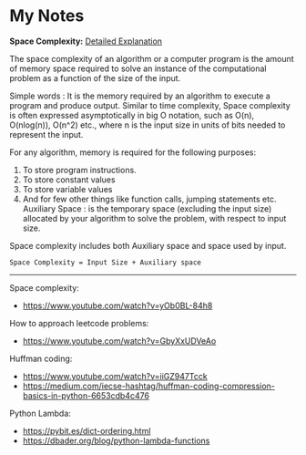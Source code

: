 # My Notes

**Space Complexity:** [Detailed Explanation](https://www.youtube.com/watch?v=yOb0BL-84h8)

The space complexity of an algorithm or a computer program is the amount of memory space required to solve an instance of the computational problem as a function of the size of the input.

Simple words : It is the memory required by an algorithm to execute a program and produce output. Similar to time complexity, Space complexity is often expressed asymptotically in big O notation, such as O(n), O(nlog(n)), O(n^2) etc., where n is the input size in units of bits needed to represent the input.

For any algorithm, memory is required for the following purposes:

1. To store program instructions.
2. To store constant values
3. To store variable values
4. And for few other things like function calls, jumping statements etc. Auxiliary Space : is the temporary space (excluding the input size) allocated by your algorithm to solve the problem, with respect to input size.

Space complexity includes both Auxiliary space and space used by input.

`Space Complexity = Input Size + Auxiliary space`

---

Space complexity: 

- https://www.youtube.com/watch?v=yOb0BL-84h8

How to approach leetcode problems:

- https://www.youtube.com/watch?v=GbyXxUDVeAo

Huffman coding:

- https://www.youtube.com/watch?v=iiGZ947Tcck
- https://medium.com/iecse-hashtag/huffman-coding-compression-basics-in-python-6653cdb4c476

Python Lambda:

- https://pybit.es/dict-ordering.html
- https://dbader.org/blog/python-lambda-functions

